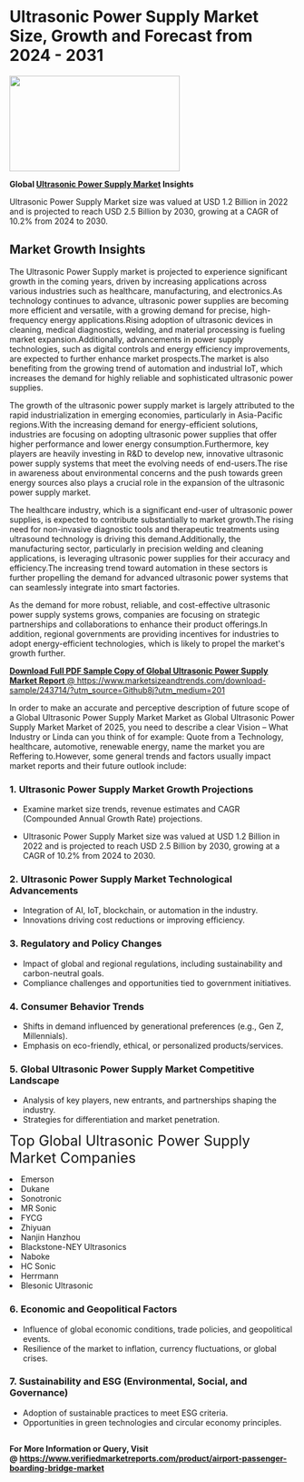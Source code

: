 <H1>Ultrasonic Power Supply Market Size, Growth and Forecast from 2024 - 2031</H1><img class="aligncenter size-medium wp-image-584254" src="https://thirdeyenews.in/wp-content/uploads/2024/09/Global-Market-Research-300x168.jpeg" alt="" width="300" height="168" /><p><strong>Global&nbsp;<a href="https://www.marketsizeandtrends.com/download-sample/243714/?utm_source=Github8j?utm_medium=201">Ultrasonic Power Supply Market</a> Insights</strong></p><p>Ultrasonic Power Supply Market size was valued at USD 1.2 Billion in 2022 and is projected to reach USD 2.5 Billion by 2030, growing at a CAGR of 10.2% from 2024 to 2030.</p><p><h2>Market Growth Insights</h2> <p>The Ultrasonic Power Supply market is projected to experience significant growth in the coming years, driven by increasing applications across various industries such as healthcare, manufacturing, and electronics.As technology continues to advance, ultrasonic power supplies are becoming more efficient and versatile, with a growing demand for precise, high-frequency energy applications.Rising adoption of ultrasonic devices in cleaning, medical diagnostics, welding, and material processing is fueling market expansion.Additionally, advancements in power supply technologies, such as digital controls and energy efficiency improvements, are expected to further enhance market prospects.The market is also benefiting from the growing trend of automation and industrial IoT, which increases the demand for highly reliable and sophisticated ultrasonic power supplies.</p> <p><a href="#"></a></p> <p>The growth of the ultrasonic power supply market is largely attributed to the rapid industrialization in emerging economies, particularly in Asia-Pacific regions.With the increasing demand for energy-efficient solutions, industries are focusing on adopting ultrasonic power supplies that offer higher performance and lower energy consumption.Furthermore, key players are heavily investing in R&D to develop new, innovative ultrasonic power supply systems that meet the evolving needs of end-users.The rise in awareness about environmental concerns and the push towards green energy sources also plays a crucial role in the expansion of the ultrasonic power supply market.</p> <p>The healthcare industry, which is a significant end-user of ultrasonic power supplies, is expected to contribute substantially to market growth.The rising need for non-invasive diagnostic tools and therapeutic treatments using ultrasound technology is driving this demand.Additionally, the manufacturing sector, particularly in precision welding and cleaning applications, is leveraging ultrasonic power supplies for their accuracy and efficiency.The increasing trend toward automation in these sectors is further propelling the demand for advanced ultrasonic power systems that can seamlessly integrate into smart factories.</p> <p>As the demand for more robust, reliable, and cost-effective ultrasonic power supply systems grows, companies are focusing on strategic partnerships and collaborations to enhance their product offerings.In addition, regional governments are providing incentives for industries to adopt energy-efficient technologies, which is likely to propel the market's growth further.</p> <p><a href="#"></p><p><span class=""><strong>Download Full PDF Sample Copy of Global Ultrasonic Power Supply Market Report</strong> @ <a href="https://www.marketsizeandtrends.com/download-sample/243714/?utm_source=Github8j?utm_medium=201" target="_blank">https://www.marketsizeandtrends.com/download-sample/243714/?utm_source=Github8j?utm_medium=201</a></span></p><p>In order to make an accurate and perceptive description of future scope of a Global&nbsp;Ultrasonic Power Supply Market Market as Global&nbsp;Ultrasonic Power Supply Market Market of 2025, you need to describe a clear Vision &ndash; What Industry or Linda can you think of for example: Quote from a Technology, healthcare, automotive, renewable energy, name the market you are Reffering to.However, some general trends and factors usually impact market reports and their future outlook include:</p><h3>1.&nbsp;<strong>Ultrasonic Power Supply Market Growth Projections</strong></h3><ul><li>Examine market size trends, revenue estimates and CAGR (Compounded Annual Growth Rate) projections.</li><li><p>Ultrasonic Power Supply Market size was valued at USD 1.2 Billion in 2022 and is projected to reach USD 2.5 Billion by 2030, growing at a CAGR of 10.2% from 2024 to 2030.</p></li></ul><h3>2.&nbsp;<strong>Ultrasonic Power Supply Market Technological Advancements</strong></h3><ul><li>Integration of AI, IoT, blockchain, or automation in the industry.</li><li>Innovations driving cost reductions or improving efficiency.</li></ul><h3>3.&nbsp;<strong>Regulatory and Policy Changes</strong></h3><ul><li>Impact of global and regional regulations, including sustainability and carbon-neutral goals.</li><li>Compliance challenges and opportunities tied to government initiatives.</li></ul><h3>4.&nbsp;<strong>Consumer Behavior Trends</strong></h3><ul><li>Shifts in demand influenced by generational preferences (e.g., Gen Z, Millennials).</li><li>Emphasis on eco-friendly, ethical, or personalized products/services.</li></ul><h3>5.&nbsp;<strong>Global Ultrasonic Power Supply Market Competitive Landscape</strong></h3><ul><li>Analysis of key players, new entrants, and partnerships shaping the industry.</li><li>Strategies for differentiation and market penetration.</li></ul><p data-pm-slice="1 1 []"><span style="color: inherit; font-family: inherit; font-size: 25px;">Top Global Ultrasonic Power Supply Market Companies</span></p><div class="" data-test-id=""><p><li>Emerson</li><li> Dukane</li><li> Sonotronic</li><li> MR Sonic</li><li> FYCG</li><li> Zhiyuan</li><li> Nanjin Hanzhou</li><li> Blackstone-NEY Ultrasonics</li><li> Naboke</li><li> HC Sonic</li><li> Herrmann</li><li> Blesonic Ultrasonic</li></p></div><h3>6.&nbsp;<strong>Economic and Geopolitical Factors</strong></h3><ul><li>Influence of global economic conditions, trade policies, and geopolitical events.</li><li>Resilience of the market to inflation, currency fluctuations, or global crises.</li></ul><h3>7.&nbsp;<strong>Sustainability and ESG (Environmental, Social, and Governance)</strong></h3><ul><li>Adoption of sustainable practices to meet ESG criteria.</li><li>Opportunities in green technologies and circular economy principles.</li></ul><h2><strong style="font-size: 14px;">For More Information or Query, Visit @&nbsp;</strong><a style="background-color: #ffffff; font-size: 14px;" href="https://www.marketsizeandtrends.com/report/ultrasonic-power-supply-market/" target="_blank">https://www.verifiedmarketreports.com/product/airport-passenger-boarding-bridge-market</a></h2>